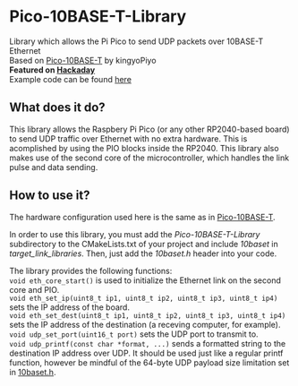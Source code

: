 # Pico-10BASE-T-Library
Library which allows the Pi Pico to send UDP packets over 10BASE-T Ethernet \
Based on [Pico-10BASE-T](https://github.com/kingyoPiyo/Pico-10BASE-T) by kingyoPiyo  \
**Featured on [Hackaday](https://hackaday.com/2022/08/27/an-elegant-ethernet-library-for-your-next-rp2040-project)** \
Example code can be found [here](https://github.com/tvlad1234/Pico-10BASE-Thermometer)

## What does it do?
This library allows the Raspbery Pi Pico (or any other RP2040-based board) to send UDP traffic over Ethernet with no extra hardware. This is acomplished by using the PIO blocks inside the RP2040. This library also makes use of the second core of the microcontroller, which handles the link pulse and data sending. 

## How to use it?
The hardware configuration used here is the same as in [Pico-10BASE-T](https://github.com/kingyoPiyo/Pico-10BASE-T).

In order to use this library, you must add the _Pico-10BASE-T-Library_ subdirectory to the CMakeLists.txt of your project and include _10baset_ in _target_link_libraries_. Then, just add the _10baset.h_ header into your code. 

The library provides the following functions: \
`void eth_core_start()` is used to initialize the Ethernet link on the second core and PIO. \
`void eth_set_ip(uint8_t ip1, uint8_t ip2, uint8_t ip3, uint8_t ip4)` sets the IP address of the board. \
`void eth_set_dest(uint8_t ip1, uint8_t ip2, uint8_t ip3, uint8_t ip4)` sets the IP address of the destination (a receving computer, for example). \
`void udp_set_port(uint16_t port)` sets the UDP port to transmit to. \
`void udp_printf(const char *format, ...)` sends a formatted string to the destination IP address over UDP. It should be used just like a regular printf function, however be mindful of the 64-byte UDP payload size limitation set in [10baset.h](10baset.h).



